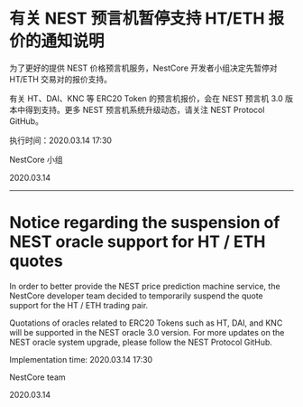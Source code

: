 # 有关 NEST 预言机暂停支持 HT/ETH 报价的通知说明

为了更好的提供 NEST 价格预言机服务，NestCore 开发者小组决定先暂停对 HT/ETH 交易对的报价支持。

有关 HT、DAI、KNC 等 ERC20 Token 的预言机报价，会在 NEST 预言机 3.0 版本中得到支持。更多 NEST 预言机系统升级动态，请关注 NEST Protocol GitHub。

执行时间：2020.03.14  17:30

NestCore 小组

2020.03.14

---

# Notice regarding the suspension of NEST oracle support for HT / ETH quotes

In order to better provide the NEST price prediction machine service, the NestCore developer team decided to temporarily suspend the quote support for the HT / ETH trading pair.

Quotations of oracles related to ERC20 Tokens such as HT, DAI, and KNC will be supported in the NEST oracle 3.0 version. For more updates on the NEST oracle system upgrade, please follow the NEST Protocol GitHub.

Implementation time: 2020.03.14 17:30

NestCore team

2020.03.14
